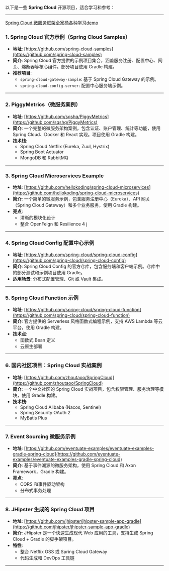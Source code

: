 以下是一些 **Spring Cloud** 开源项目，适合学习和参考：

---
[Spring Cloud 微服务框架全家桶各种学习demo](https://github.com/janlle/spring-cloud-examples)
### 1. **Spring Cloud 官方示例（Spring Cloud Samples）**
   - **地址**: [https://github.com/spring-cloud-samples](https://github.com/spring-cloud-samples)
   - **简介**: Spring Cloud 官方提供的示例项目集合，涵盖服务注册、配置中心、网关、熔断器等核心组件。部分项目使用 Gradle 构建。
   - **推荐项目**:
     - `spring-cloud-gateway-sample`: 基于 Spring Cloud Gateway 的示例。
     - `spring-cloud-config-server`: 配置中心服务端示例。

---

### 2. **PiggyMetrics（微服务案例）**
   - **地址**: [https://github.com/sqshq/PiggyMetrics](https://github.com/sqshq/PiggyMetrics)
   - **简介**: 一个完整的微服务架构案例，包含认证、账户管理、统计等功能，使用 Spring Cloud、Docker 和 React 实现。项目使用 Gradle 构建。
   - **技术栈**:
     - Spring Cloud Netflix (Eureka, Zuul, Hystrix)
     - Spring Boot Actuator
     - MongoDB 和 RabbitMQ

---

### 3. **Spring Cloud Microservices Example**
   - **地址**: [https://github.com/hellokoding/spring-cloud-microservices](https://github.com/hellokoding/spring-cloud-microservices)
   - **简介**: 一个简单的微服务示例，包含服务注册中心（Eureka）、API 网关（Spring Cloud Gateway）和多个业务服务，使用 Gradle 构建。
   - **亮点**:
     - 清晰的模块化设计
     - 整合 OpenFeign 和 Resilience 4 j

---

### 4. **Spring Cloud Config 配置中心示例**
   - **地址**: [https://github.com/spring-cloud/spring-cloud-config](https://github.com/spring-cloud/spring-cloud-config)
   - **简介**: Spring Cloud Config 的官方仓库，包含服务端和客户端示例。仓库中的部分测试和示例项目使用 Gradle。
   - **适用场景**: 分布式配置管理、Git 或 Vault 集成。

---

### 5. **Spring Cloud Function 示例**
   - **地址**: [https://github.com/spring-cloud/spring-cloud-function](https://github.com/spring-cloud/spring-cloud-function)
   - **简介**: 官方提供的 Serverless 风格函数式编程示例，支持 AWS Lambda 等云平台，使用 Gradle 构建。
   - **技术点**:
     - 函数式 Bean 定义
     - 云原生部署

---

### 6. **国内社区项目：Spring Cloud 实战案例**
   - **地址**: [https://github.com/zhoutaoo/SpringCloud](https://github.com/zhoutaoo/SpringCloud)
   - **简介**: 一个中文社区的 Spring Cloud 实战项目，包含权限管理、服务治理等模块，使用 Gradle 构建。
   - **技术栈**:
     - Spring Cloud Alibaba (Nacos, Sentinel)
     - Spring Security OAuth 2
     - MyBatis Plus

---

### 7. **Event Sourcing 微服务示例**
   - **地址**: [https://github.com/eventuate-examples/eventuate-examples-gradle-spring-cloud](https://github.com/eventuate-examples/eventuate-examples-gradle-spring-cloud)
   - **简介**: 基于事件溯源的微服务架构，使用 Spring Cloud 和 Axon Framework，Gradle 构建。
   - **亮点**:
     - CQRS 和事件驱动架构
     - 分布式事务处理

---

### 8. **JHipster 生成的 Spring Cloud 项目**
   - **地址**: [https://github.com/jhipster/jhipster-sample-app-gradle](https://github.com/jhipster/jhipster-sample-app-gradle)
   - **简介**: JHipster 是一个快速生成现代 Web 应用的工具，支持生成 Spring Cloud + Gradle 的脚手架项目。
   - **特性**:
     - 整合 Netflix OSS 或 Spring Cloud Gateway
     - 代码生成和 DevOps 工具链

---
